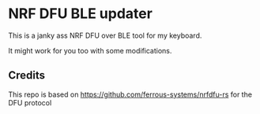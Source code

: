 # NRF DFU BLE updater

This is a janky ass NRF DFU over BLE tool for my keyboard.

It might work for you too with some modifications.


## Credits

This repo is based on https://github.com/ferrous-systems/nrfdfu-rs for the DFU protocol
